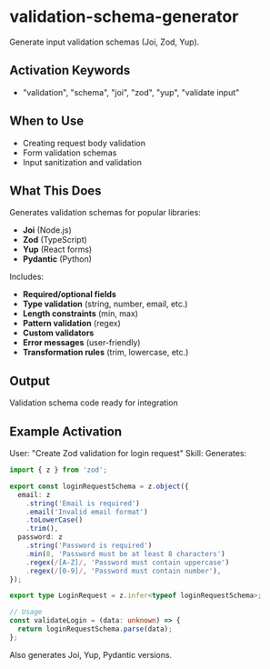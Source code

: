 # validation-schema-generator

Generate input validation schemas (Joi, Zod, Yup).

## Activation Keywords
- "validation", "schema", "joi", "zod", "yup", "validate input"

## When to Use
- Creating request body validation
- Form validation schemas
- Input sanitization and validation

## What This Does
Generates validation schemas for popular libraries:
- **Joi** (Node.js)
- **Zod** (TypeScript)
- **Yup** (React forms)
- **Pydantic** (Python)

Includes:
- **Required/optional fields**
- **Type validation** (string, number, email, etc.)
- **Length constraints** (min, max)
- **Pattern validation** (regex)
- **Custom validators**
- **Error messages** (user-friendly)
- **Transformation rules** (trim, lowercase, etc.)

## Output
Validation schema code ready for integration

## Example Activation
User: "Create Zod validation for login request"
Skill: Generates:
```typescript
import { z } from 'zod';

export const loginRequestSchema = z.object({
  email: z
    .string('Email is required')
    .email('Invalid email format')
    .toLowerCase()
    .trim(),
  password: z
    .string('Password is required')
    .min(8, 'Password must be at least 8 characters')
    .regex(/[A-Z]/, 'Password must contain uppercase')
    .regex(/[0-9]/, 'Password must contain number'),
});

export type LoginRequest = z.infer<typeof loginRequestSchema>;

// Usage
const validateLogin = (data: unknown) => {
  return loginRequestSchema.parse(data);
};
```

Also generates Joi, Yup, Pydantic versions.
